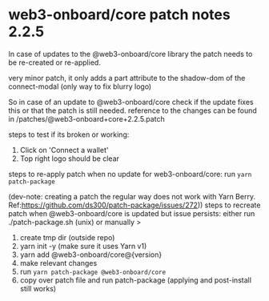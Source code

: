 # web3-onboard/core patch notes 2.2.5

In case of updates to the @web3-onboard/core library the patch needs to be re-created or re-applied.

very minor patch, it only adds a part attribute to the shadow-dom of the connect-modal
(only way to fix blurry logo)

So in case of an update to @web3-onboard/core check if the update fixes this or that the patch is still needed.
reference to the changes can be found in /patches/@web3-onboard+core+2.2.5.patch 

steps to test if its broken or working:
1. Click on 'Connect a wallet'
2. Top right logo should be clear

steps to re-apply patch when no update for web3-onboard/core:
run `yarn patch-package`

(dev-note: creating a patch the regular way does not work with Yarn Berry. Ref:https://github.com/ds300/patch-package/issues/272))
steps to recreate patch when @web3-onboard/core is updated but issue persists:
either run ./patch-package.sh <package-name> (unix) or manually >
1. create tmp dir (outside repo)
2. yarn init -y (make sure it uses Yarn v1)
3. yarn add @web3-onboard/core@{version}
4. make relevant changes
5. run `yarn patch-package @web3-onboard/core`
6. copy over patch file and run patch-package (applying and post-install still works)